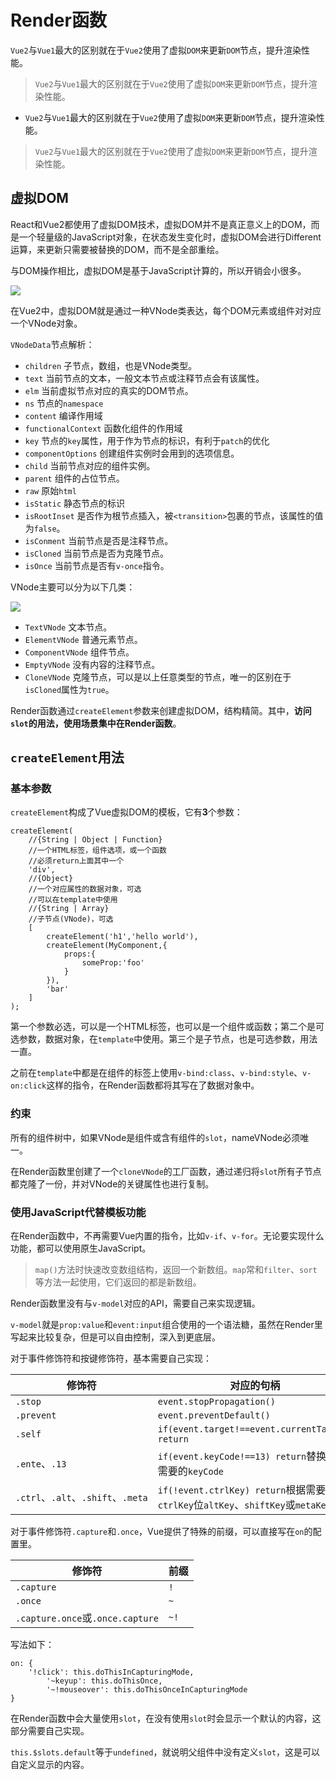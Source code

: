 # Render函数 #

`Vue2`与`Vue1`最大的区别就在于`Vue2`使用了虚拟`DOM`来更新`DOM`节点，提升渲染性能。

> `Vue2`与`Vue1`最大的区别就在于`Vue2`使用了虚拟`DOM`来更新`DOM`节点，提升渲染性能。

- `Vue2`与`Vue1`最大的区别就在于`Vue2`使用了虚拟`DOM`来更新`DOM`节点，提升渲染性能。

> `Vue2`与`Vue1`最大的区别就在于`Vue2`使用了虚拟`DOM`来更新`DOM`节点，提升渲染性能。

## 虚拟DOM ##

React和Vue2都使用了虚拟DOM技术，虚拟DOM并不是真正意义上的DOM，而是一个轻量级的JavaScript对象，在状态发生变化时，虚拟DOM会进行Different运算，来更新只需要被替换的DOM，而不是全部重绘。

与DOM操作相比，虚拟DOM是基于JavaScript计算的，所以开销会小很多。

![](https://i.imgur.com/WDPrxd6.png)

在Vue2中，虚拟DOM就是通过一种VNode类表达，每个DOM元素或组件对对应一个VNode对象。

`VNodeData`节点解析：

- `children` 子节点，数组，也是VNode类型。
- `text` 当前节点的文本，一般文本节点或注释节点会有该属性。
- `elm` 当前虚拟节点对应的真实的DOM节点。
- `ns` 节点的`namespace`
- `content` 编译作用域
- `functionalContext` 函数化组件的作用域
- `key` 节点的`key`属性，用于作为节点的标识，有利于`patch`的优化
- `componentOptions` 创建组件实例时会用到的选项信息。
- `child` 当前节点对应的组件实例。
- `parent` 组件的占位节点。
- `raw` 原始`html`
- `isStatic` 静态节点的标识
- `isRootInset` 是否作为根节点插入，被`<transition>`包裹的节点，该属性的值为`false`。
- `isConment` 当前节点是否是注释节点。
- `isCloned` 当前节点是否为克隆节点。
- `isOnce` 当前节点是否有`v-once`指令。

VNode主要可以分为以下几类：

![](https://i.imgur.com/joGkCXE.png)

- `TextVNode` 文本节点。
- `ElementVNode` 普通元素节点。
- `ComponentVNode` 组件节点。
- `EmptyVNode` 没有内容的注释节点。
- `CloneVNode` 克隆节点，可以是以上任意类型的节点，唯一的区别在于`isCloned`属性为`true`。

Render函数通过`createElement`参数来创建虚拟DOM，结构精简。其中，**访问`slot`的用法，使用场景集中在Render函数**。

## `createElement`用法 ##

### 基本参数 ###

`createElement`构成了Vue虚拟DOM的模板，它有**3**个参数：

    createElement(
        //{String | Object | Function}
        //一个HTML标签，组件选项，或一个函数
        //必须return上面其中一个
        'div',
        //{Object}
        //一个对应属性的数据对象，可选
        //可以在template中使用
        //{String | Array}
        //子节点(VNode)，可选
        [
            createElement('h1','hello world'),
            createElement(MyComponent,{
                props:{
                    someProp:'foo'
                }
            }),
            'bar'
        ]
    );
    
第一个参数必选，可以是一个HTML标签，也可以是一个组件或函数；第二个是可选参数，数据对象，在`template`中使用。第三个是子节点，也是可选参数，用法一直。

之前在`template`中都是在组件的标签上使用`v-bind:class`、`v-bind:style`、`v-on:click`这样的指令，在Render函数都将其写在了数据对象中。

### 约束 ###

所有的组件树中，如果VNode是组件或含有组件的`slot`，nameVNode必须唯一。

在Render函数里创建了一个`cloneVNode`的工厂函数，通过递归将`slot`所有子节点都克隆了一份，并对VNode的关键属性也进行复制。

### 使用JavaScript代替模板功能 ###

在Render函数中，不再需要Vue内置的指令，比如`v-if`、`v-for`。无论要实现什么功能，都可以使用原生JavaScript。

> `map()`方法时快速改变数组结构，返回一个新数组。`map`常和`filter`、`sort`等方法一起使用，它们返回的都是新数组。

Render函数里没有与`v-model`对应的API，需要自己来实现逻辑。

`v-model`就是`prop:value`和`event:input`组合使用的一个语法糖，虽然在Render里写起来比较复杂，但是可以自由控制，深入到更底层。

对于事件修饰符和按键修饰符，基本需要自己实现：

| 修饰符 | 对应的句柄
| -------| --------|
| `.stop` | `event.stopPropagation()`|
| `.prevent` | `event.preventDefault()`|
| `.self` | `if(event.target!==event.currentTarget) return`|
| `.ente`、`.13` | `if(event.keyCode!==13) return`替换**13**位需要的`keyCode`|
| `.ctrl`、`.alt`、`.shift`、`.meta` | `if(!event.ctrlKey) return`根据需要替换`ctrlKey`位`altKey`、`shiftKey`或`metaKey`|

对于事件修饰符`.capture`和`.once`，Vue提供了特殊的前缀，可以直接写在`on`的配置里。

| 修饰符 | 前缀
| -------| --------
| `.capture` | `!`
| `.once` | `~`
| `.capture.once`或`.once.capture` | `~!`

写法如下：

    on: {
        '!click': this.doThisInCapturingMode,
            '~keyup': this.doThisOnce,
            '~!mouseover': this.doThisOnceInCapturingMode
    }

在Render函数中会大量使用`slot`，在没有使用`slot`时会显示一个默认的内容，这部分需要自己实现。

`this.$slots.default`等于`undefined`，就说明父组件中没有定义`slot`，这是可以自定义显示的内容。
